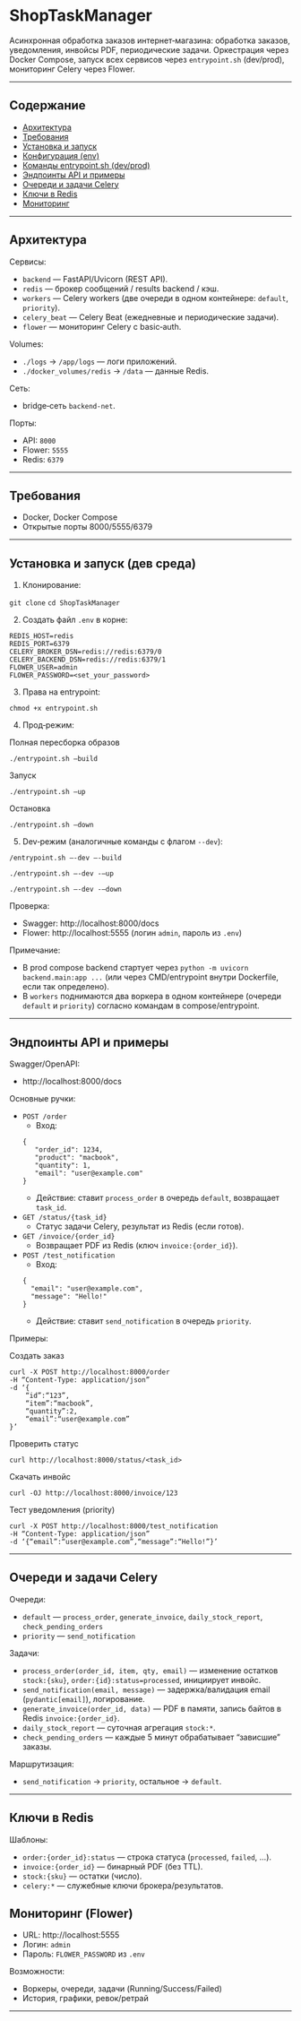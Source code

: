 # ShopTaskManager

Асинхронная обработка заказов интернет‑магазина: обработка заказов, уведомления, инвойсы PDF, периодические задачи.
Оркестрация через Docker Compose, запуск всех сервисов через `entrypoint.sh` (dev/prod), мониторинг Celery через Flower.

---

## Содержание

- <a href="#sec-arch">Архитектура</a>
- <a href="#sec-reqs">Требования</a>
- <a href="#sec-run">Установка и запуск</a>
- <a href="#sec-env">Конфигурация (env)</a>
- <a href="#sec-entry">Команды entrypoint.sh (dev/prod)</a>
- <a href="#sec-api">Эндпоинты API и примеры</a>
- <a href="#sec-celery">Очереди и задачи Celery</a>
- <a href="#sec-redis">Ключи в Redis</a>
- <a href="#sec-monitor">Мониторинг</a>

---

## Архитектура

<a id="sec-arch"></a>

Сервисы:

- `backend` — FastAPI/Uvicorn (REST API).
- `redis` — брокер сообщений / results backend / кэш.
- `workers` — Celery workers (две очереди в одном контейнере: `default`, `priority`).
- `celery_beat` — Celery Beat (ежедневные и периодические задачи).
- `flower` — мониторинг Celery с basic‑auth.

Volumes:

- `./logs` → `/app/logs` — логи приложений.
- `./docker_volumes/redis` → `/data` — данные Redis.

Сеть:

- bridge‑сеть `backend-net`.

Порты:

- API: `8000`
- Flower: `5555`
- Redis: `6379`

---

## Требования

<a id="sec-reqs"></a>

- Docker, Docker Compose
- Открытые порты 8000/5555/6379

---

## Установка и запуск (дев среда)

<a id="sec-run"></a>

1) Клонирование:

```git clone```
```cd ShopTaskManager```

2) Создать файл `.env` в корне:

```
REDIS_HOST=redis 
REDIS_PORT=6379 
CELERY_BROKER_DSN=redis://redis:6379/0 
CELERY_BACKEND_DSN=redis://redis:6379/1
FLOWER_USER=admin 
FLOWER_PASSWORD=<set_your_password>
```

3) Права на entrypoint:

```chmod +x entrypoint.sh```

4) Прод‑режим:

Полная пересборка образов

```
./entrypoint.sh –build
```

Запуск

```
./entrypoint.sh –up
```

Остановка

```
./entrypoint.sh –down
```

5) Dev‑режим (аналогичные команды с флагом `--dev`):

```
/entrypoint.sh –-dev –-build 
```

```
./entrypoint.sh –-dev -–up
```

```
./entrypoint.sh –-dev -–down
```

Проверка:

- Swagger: http://localhost:8000/docs
- Flower: http://localhost:5555 (логин `admin`, пароль из `.env`)

Примечание:

- В prod compose backend стартует через `python -m uvicorn backend.main:app ...` (или через CMD/entrypoint внутри
  Dockerfile, если так определено).
- В `workers` поднимаются два воркера в одном контейнере (очереди `default` и `priority`) согласно командам в
  compose/entrypoint.

---

## Эндпоинты API и примеры

<a id="sec-api"></a>

Swagger/OpenAPI:

- http://localhost:8000/docs

Основные ручки:

- `POST /order`
    - Вход:
  ```
  {
     "order_id": 1234,
     "product": "macbook",
     "quantity": 1,
     "email": "user@example.com"
  }
  ```
    - Действие: ставит `process_order` в очередь `default`, возвращает `task_id`.
- `GET /status/{task_id}`
    - Статус задачи Celery, результат из Redis (если готов).
- `GET /invoice/{order_id}`
    - Возвращает PDF из Redis (ключ `invoice:{order_id}`).
- `POST /test_notification`
    - Вход: 
  ```
  {
    "email": "user@example.com",
    "message": "Hello!"
  }
  ```
    - Действие: ставит `send_notification` в очередь `priority`.

Примеры:

Создать заказ

```
curl -X POST http://localhost:8000/order 
-H “Content-Type: application/json” 
-d ‘{
    “id”:“123”,
    “item”:“macbook”,
    “quantity”:2,
    “email”:“user@example.com”
}’
```

Проверить статус

```curl http://localhost:8000/status/<task_id>```

Скачать инвойс

```curl -OJ http://localhost:8000/invoice/123```

Тест уведомления (priority)

```
curl -X POST http://localhost:8000/test_notification 
-H “Content-Type: application/json” 
-d ‘{“email”:“user@example.com”,“message”:“Hello!”}’
```

---

## Очереди и задачи Celery

<a id="sec-celery"></a>

Очереди:

- `default` — `process_order`, `generate_invoice`, `daily_stock_report`, `check_pending_orders`
- `priority` — `send_notification`

Задачи:

- `process_order(order_id, item, qty, email)` — изменение остатков `stock:{sku}`, `order:{id}:status=processed`,
  инициирует инвойс.
- `send_notification(email, message)` — задержка/валидация email (`pydantic[email]`), логирование.
- `generate_invoice(order_id, data)` — PDF в памяти, запись байтов в Redis `invoice:{order_id}`.
- `daily_stock_report` — суточная агрегация `stock:*`.
- `check_pending_orders` — каждые 5 минут обрабатывает “зависшие” заказы.

Маршрутизация:

- `send_notification` → `priority`, остальное → `default`.

---

## Ключи в Redis

<a id="sec-redis"></a>

Шаблоны:

- `order:{order_id}:status` — строка статуса (`processed`, `failed`, ...).
- `invoice:{order_id}` — бинарный PDF (без TTL).
- `stock:{sku}` — остатки (число).
- `celery:*` — служебные ключи брокера/результатов.

## Мониторинг (Flower)

<a id="sec-monitor"></a>

- URL: http://localhost:5555
- Логин: `admin`
- Пароль: `FLOWER_PASSWORD` из `.env`

Возможности:

- Воркеры, очереди, задачи (Running/Success/Failed)
- История, графики, ревок/ретрай

---
